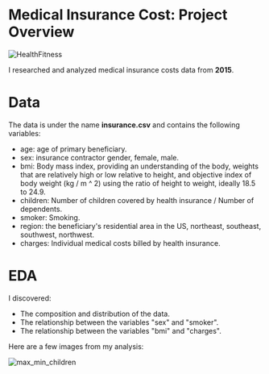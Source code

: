 # Medical Insurance Cost: Project Overview

![HealthFitness](https://user-images.githubusercontent.com/114705723/222254587-7520f2cc-8af7-43fc-84a3-5fb91b92a27e.png)

I researched and analyzed medical insurance costs data from **2015**.

# Data
The data is under the name **insurance.csv** and contains the following variables:
* age: age of primary beneficiary.
* sex: insurance contractor gender, female, male.
* bmi: Body mass index, providing an understanding of the body, weights that are relatively high or low relative to height, and objective index of body weight (kg / m ^ 2) using the ratio of height to weight, ideally 18.5 to 24.9.
* children: Number of children covered by health insurance / Number of dependents.
* smoker: Smoking.
* region: the beneficiary's residential area in the US, northeast, southeast, southwest, northwest.
* charges: Individual medical costs billed by health insurance.

# EDA
I discovered:
* The composition and distribution of the data.
* The relationship between the variables "sex" and "smoker".
* The relationship between the variables "bmi" and "charges".

Here are a few images from my analysis:

![max_min_children](https://user-images.githubusercontent.com/114705723/223509051-146a5166-dd3f-4ecd-9c65-b03b65668a9f.png)


